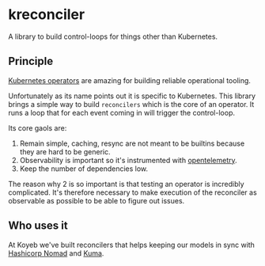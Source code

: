 # kreconciler

A library to build control-loops for things other than Kubernetes.

## Principle

[Kubernetes operators](https://www.infoq.com/articles/kubernetes-operators-in-depth/) are amazing for building
reliable operational tooling.

Unfortunately as its name points out it is specific to Kubernetes.
This library brings a simple way to build `reconcilers` which is the core of an operator.
It runs a loop that for each event coming in will trigger the control-loop.

Its core gaols are:

1. Remain simple, caching, resync are not meant to be builtins because they are hard to be generic.
2. Observability is important so it's instrumented with [opentelemetry](https://opentelemetry.io/).
3. Keep the number of dependencies low.

The reason why 2 is so important is that testing an operator is incredibly complicated.
It's therefore necessary to make execution of the reconciler as observable as possible to be able to figure out issues.

## Who uses it

At Koyeb we've built reconcilers that helps keeping our models in sync with [Hashicorp Nomad](https://www.nomadproject.io/) and [Kuma](kuma.io/).


